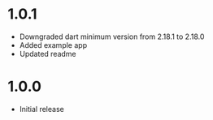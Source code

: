 # 1.0.1

- Downgraded dart minimum version from 2.18.1 to 2.18.0
- Added example app
- Updated readme

# 1.0.0

- Initial release
